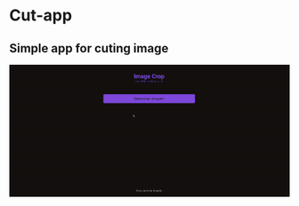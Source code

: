 # Cut-app

## Simple app for cuting image


![git cut app](https://github.com/Eduardosbk/cut-app/blob/master/Screen%20Recording%202020-09-09%20at%2007.33.13.89%20PM.gif)
